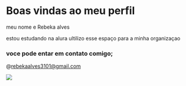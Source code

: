 # Boas vindas ao meu perfil

meu nome e Rebeka alves

estou estudando na alura
ultilizo esse espaço para a minha organizaçao

### voce pode entar em contato comigo;

@rebekaalves3101@gmail.com

![]( https://media.tenor.com/FKbNBC4PRDEAAAAi/spongebob-sponge-dance.gif)
